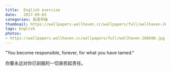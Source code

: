 ```yaml
---
title:  English exercise
date:   2017-09-03
categories: 英语早操
thumbnail: https://wallpapers.wallhaven.cc/wallpapers/full/wallhaven-268698.jpg
tags: English
photos:
- https://wallpapers.wallhaven.cc/wallpapers/full/wallhaven-268698.jpg
---
```


"You become responsible, forever, for what you have tamed."
<p>你要永远对你已驯服的一切承担起责任。</p>
